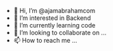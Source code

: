 - 👋 Hi, I’m @ajamabrahamcom
- 👀 I’m interested in Backend
- 🌱 I’m currently learning code
- 💞️ I’m looking to collaborate on ...
- 📫 How to reach me ...

<!---
ajamabrahamcom/ajamabrahamcom is a ✨ special ✨ repository because its `README.md` (this file) appears on your GitHub profile.
You can click the Preview link to take a look at your changes.
--->
